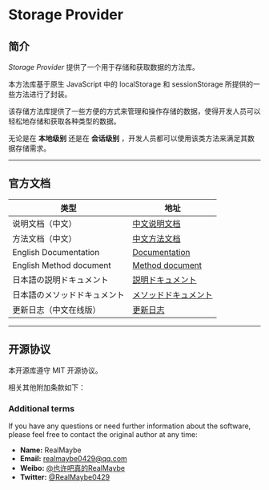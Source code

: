 # Storage Provider

## 简介

*Storage Provider* 提供了一个用于存储和获取数据的方法库。

本方法库基于原生 JavaScript 中的 localStorage 和 sessionStorage 所提供的一些方法进行了封装。

该存储方法库提供了一些方便的方式来管理和操作存储的数据，使得开发人员可以轻松地存储和获取各种类型的数据。

无论是在 **本地级别** 还是在 **会话级别** ，开发人员都可以使用该类方法来满足其数据存储需求。

---

## 官方文档

| 类型 | 地址 |
| --- | --- |
| 说明文档（中文） | [中文说明文档](./docs/zh/说明文档.md) |
| 方法文档（中文） | [中文方法文档](./docs/zh/方法文档.md) |
| English Documentation | [Documentation](./docs/en/documentation-en.md) |
| English Method document | [Method document](./docs/en/methodDocument-en.md) |
| 日本語の説明ドキュメント | [説明ドキュメント](./docs/jp/documentation-jp.md) |
| 日本語のメソッドドキュメント | [メソッドドキュメント](./docs/jp/methodDocument-jp.md) |
| 更新日志（中文在线版） | [更新日志](https://www.yuque.com/realmaybe0429/storage-provider/change-log) |

---

## 开源协议

本开源库遵守 MIT 开源协议。

相关其他附加条款如下：

### Additional terms

If you have any questions or need further information about the software, please feel free to contact the original author at any time:

- **Name:** RealMaybe
- **Email:** <realmaybe0429@qq.com>
- **Weibo:** [@也许吧真的RealMaybe](https://weibo.com/u/5678690912)
- **Twitter:** [@RealMaybe0429](<https://twitter.com/RealMaybe0429>)
